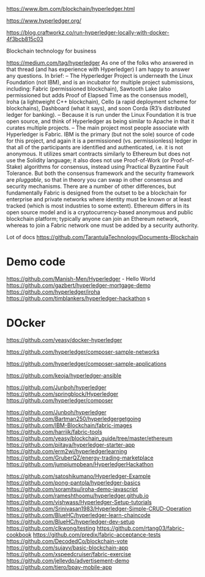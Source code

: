 https://www.ibm.com/blockchain/hyperledger.html

https://www.hyperledger.org/

https://blog.craftworkz.co/run-hyperledger-locally-with-docker-4f3bcb815c03

Blockchain technology for business

https://medium.com/tag/hyperledger
As one of the folks who answered in that thread (and has experience with Hyperledger) I am happy to answer any questions. In brief:
– The Hyperledger Project is underneath the Linux Foundation (not IBM), and is an incubator for multiple project submissions, including: Fabric (permissioned blockchain), Sawtooth Lake (also permissioned but adds Proof of Elapsed Time as the consensus model), Iroha (a lightweight C++ blockchain), Cello (a rapid deployment scheme for blockchains), Dashboard (what it says), and soon Corda (R3’s distributed ledger for banking).
– Because it is run under the Linux Foundation it is true open source, and think of Hyperledger as being similar to Apache in that it curates multiple projects.
– The main project most people associate with Hyperledger is Fabric. IBM is the primary (but not the sole) source of code for this project, and again it is a permissioned (vs. permissionless) ledger in that all of the participants are identified and authenticated, i.e. it is not anonymous. It utilizes smart contracts similarly to Ethereum but does not use the Solidity language; it also does not use Proof-of-Work (or Proof-of-Stake) algorithms for consensus, instead using Practical Byzantine Fault Tolerance. But both the consensus framework and the security framework are *pluggable*, so that in theory you can swap in other consensus and security mechanisms. There are a number of other differences, but fundamentally Fabric is designed from the outset to be a blockchain for enterprise and private networks where identity must be known or at least tracked (which is most industries to some extent). Ethereum differs in its open source model and is a cryptocurrency-based anonymous and public blockchain platform; typically anyone can join an Ethereum network, whereas to join a Fabric network one must be added by a security authority.


Lot of docs
https://github.com/TarantulaTechnology/Documents-Blockchain

# Demo code
https://github.com/Manish-Men/Hyperledger - Hello World
https://github.com/gazbert/hyperledger-mortgage-demo
https://github.com/hyperledger/iroha
https://github.com/timblankers/hyperledger-hackathon
s

# DOcker
https://github.com/yeasy/docker-hyperledger


https://github.com/hyperledger/composer-sample-networks

https://github.com/hyperledger/composer-sample-applications

https://github.com/keoja/hyperledger-ansible

https://github.com/Junboh/hyperledger
https://github.com/springblock/Hyperledger
https://github.com/hyperledger/composer

https://github.com/Junboh/hyperledger
https://github.com/Bartman250/hyperledgergetgoing
https://github.com/IBM-Blockchain/fabric-images
https://github.com/harrijk/fabric-tools
https://github.com/yeasy/blockchain_guide/tree/master/ethereum
https://github.com/piitaya/hyperledger-starter-app
https://github.com/erm2wi/hyperledgerlearning
https://github.com/GruberQZ/energy-trading-marketplace
https://github.com/jumpjumpbean/HyperledgerHackathon


https://github.com/satoshikumano/Hyperledger-Example
https://github.com/pong-pantola/hyperledger-basics
https://github.com/soramitsu/iroha-demo-javascript
https://github.com/rameshthoomu/hyperledger.github.io
https://github.com/vishwass/Hyperledger-Setup-tutorials
https://github.com/Srinivasan1983/Hyperledger-Simple-CRUD-Operation
https://github.com/BlueHC/hyperledger-learn-chaincode
https://github.com/BlueHC/hyperledger-dev-setup
https://github.com/clkwong/testing
https://github.com/rtang03/fabric-cookbook
https://github.com/predix/fabric-acceptance-tests
https://github.com/DecodedCo/blockchain-vote
https://github.com/sujayv/basic-blockchain-app
https://github.com/xspeedcruiser/fabric-exercise
https://github.com/jellevdp/advertisement-demo
https://github.com/tiero/bpay-mobile-app

